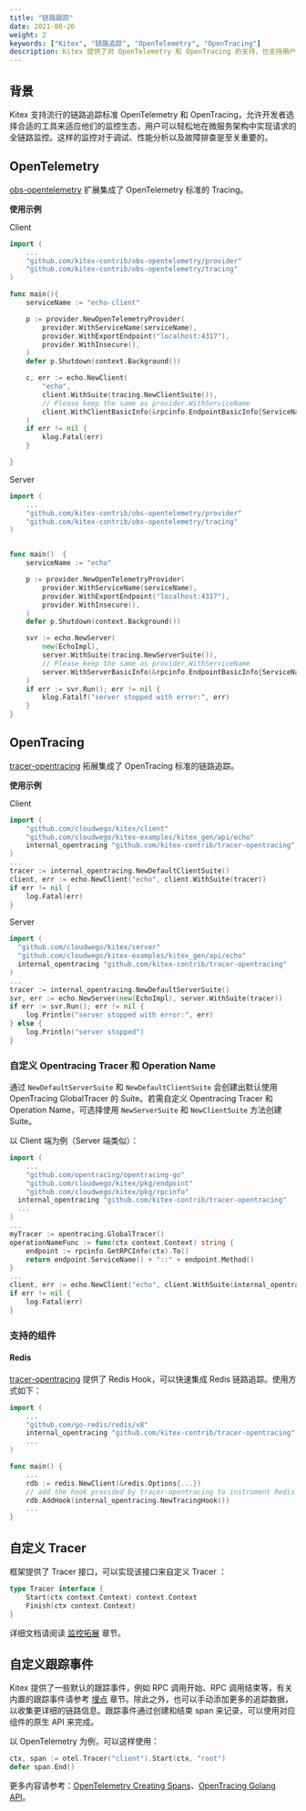 ```yaml
---
title: "链路跟踪"
date: 2021-08-26
weight: 2
keywords: ["Kitex", "链路追踪", "OpenTelemetry", "OpenTracing"]
description: Kitex 提供了对 OpenTelemetry 和 OpenTracing 的支持，也支持用户自定义链路跟踪。
---
```


## 背景

Kitex 支持流行的链路追踪标准 OpenTelemetry 和 OpenTracing，允许开发者选择合适的工具来适应他们的监控生态，用户可以轻松地在微服务架构中实现请求的全链路监控。这样的监控对于调试、性能分析以及故障排查是至关重要的。

## OpenTelemetry

[obs-opentelemetry](https://github.com/kitex-contrib/obs-opentelemetry) 扩展集成了 OpenTelemetry 标准的 Tracing。

**使用示例**

Client

```go
import (
    ...
    "github.com/kitex-contrib/obs-opentelemetry/provider"
    "github.com/kitex-contrib/obs-opentelemetry/tracing"
)

func main(){
    serviceName := "echo-client"

    p := provider.NewOpenTelemetryProvider(
        provider.WithServiceName(serviceName),
        provider.WithExportEndpoint("localhost:4317"),
        provider.WithInsecure(),
    )
    defer p.Shutdown(context.Background())

    c, err := echo.NewClient(
        "echo",
        client.WithSuite(tracing.NewClientSuite()),
        // Please keep the same as provider.WithServiceName
        client.WithClientBasicInfo(&rpcinfo.EndpointBasicInfo{ServiceName: serviceName}),
    )
    if err != nil {
        klog.Fatal(err)
    }

}

```

Server

```go
import (
    ...
    "github.com/kitex-contrib/obs-opentelemetry/provider"
    "github.com/kitex-contrib/obs-opentelemetry/tracing"
)


func main()  {
    serviceName := "echo"

    p := provider.NewOpenTelemetryProvider(
        provider.WithServiceName(serviceName),
        provider.WithExportEndpoint("localhost:4317"),
        provider.WithInsecure(),
    )
    defer p.Shutdown(context.Background())

    svr := echo.NewServer(
        new(EchoImpl),
        server.WithSuite(tracing.NewServerSuite()),
        // Please keep the same as provider.WithServiceName
        server.WithServerBasicInfo(&rpcinfo.EndpointBasicInfo{ServiceName: serviceName}),
    )
    if err := svr.Run(); err != nil {
        klog.Fatalf("server stopped with error:", err)
    }
}
```
## OpenTracing

[tracer-opentracing](https://github.com/kitex-contrib/tracer-opentracing) 拓展集成了 OpenTracing 标准的链路追踪。

**使用示例**

Client

```go
import (
	"github.com/cloudwego/kitex/client"
	"github.com/cloudwego/kitex-examples/kitex_gen/api/echo"
	internal_opentracing "github.com/kitex-contrib/tracer-opentracing"
)
...
tracer := internal_opentracing.NewDefaultClientSuite()
client, err := echo.NewClient("echo", client.WithSuite(tracer))
if err != nil {
	log.Fatal(err)
}
```

Server

```go
import (
  "github.com/cloudwego/kitex/server"
  "github.com/cloudwego/kitex-examples/kitex_gen/api/echo"
  internal_opentracing "github.com/kitex-contrib/tracer-opentracing"
)
...
tracer := internal_opentracing.NewDefaultServerSuite()
svr, err := echo.NewServer(new(EchoImpl), server.WithSuite(tracer))
if err := svr.Run(); err != nil {
	log.Println("server stopped with error:", err)
} else {
	log.Println("server stopped")
}
```
### 自定义 Opentracing Tracer 和 Operation Name

通过 `NewDefaultServerSuite` 和 `NewDefaultClientSuite` 会创建出默认使用 OpenTracing GlobalTracer 的 Suite。若需自定义 Opentracing Tracer 和 Operation Name，可选择使用 `NewServerSuite` 和 `NewClientSuite` 方法创建 Suite。

以 Client 端为例（Server 端类似）：

```go
import (
	...
	"github.com/opentracing/opentracing-go"
	"github.com/cloudwego/kitex/pkg/endpoint"
	"github.com/cloudwego/kitex/pkg/rpcinfo"
  internal_opentracing "github.com/kitex-contrib/tracer-opentracing"
  ...
)
...
myTracer := opentracing.GlobalTracer()
operationNameFunc := func(ctx context.Context) string {
	endpoint := rpcinfo.GetRPCInfo(ctx).To()
	return endpoint.ServiceName() + "::" + endpoint.Method()
}
...
client, err := echo.NewClient("echo", client.WithSuite(internal_opentracing.NewClientSuite(myTracer, operationNameFunc)))
if err != nil {
	log.Fatal(err)
}
```

### 支持的组件

#### Redis

[tracer-opentracing](https://github.com/kitex-contrib/tracer-opentracing) 提供了 Redis Hook，可以快速集成 Redis 链路追踪。使用方式如下：

```go
import (
    ...
    "github.com/go-redis/redis/v8"
    internal_opentracing "github.com/kitex-contrib/tracer-opentracing"
    ...
)

func main() {
    ...
    rdb := redis.NewClient(&redis.Options{...})
  	// add the hook provided by tracer-opentracing to instrument Redis client
    rdb.AddHook(internal_opentracing.NewTracingHook())
    ...
}
```

## 自定义 Tracer

框架提供了 Tracer 接口，可以实现该接口来自定义 Tracer ：

```go
type Tracer interface {
	Start(ctx context.Context) context.Context
	Finish(ctx context.Context)
}
```

详细文档请阅读 [监控拓展](../../framework-exten/monitoring/#链路追踪拓展) 章节。

## 自定义跟踪事件

Kitex 提供了一些默认的跟踪事件，例如 RPC 调用开始、RPC 调用结束等，有关内置的跟踪事件请参考 [埋点](../instrumentation) 章节。除此之外，也可以手动添加更多的追踪数据，以收集更详细的链路信息。跟踪事件通过创建和结束 span 来记录，可以使用对应组件的原生 API 来完成。

以 OpenTelemetry 为例，可以这样使用：

```go
ctx, span := otel.Tracer("client").Start(ctx, "root")
defer span.End()
```

更多内容请参考：[OpenTelemetry Creating Spans](https://opentelemetry.io/docs/languages/go/instrumentation/#creating-spans)、[OpenTracing Golang API](https://opentracing.io/guides/golang/)。


